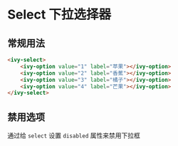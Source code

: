 # Select 下拉选择器

## 常规用法

<ivy-select>
    <ivy-option value="1" label="苹果"></ivy-option>
    <ivy-option value="2" label="香蕉"></ivy-option>
    <ivy-option value="3" label="橘子"></ivy-option>
    <ivy-option value="4" label="芒果"></ivy-option>
</ivy-select>

```html
<ivy-select>
    <ivy-option value="1" label="苹果"></ivy-option>
    <ivy-option value="2" label="香蕉"></ivy-option>
    <ivy-option value="3" label="橘子"></ivy-option>
    <ivy-option value="4" label="芒果"></ivy-option>
</ivy-select>
```

## 禁用选项

通过给 `select` 设置 `disabled` 属性来禁用下拉框

<ivy-select disabled>
    <ivy-option value="1" label="苹果"></ivy-option>
    <ivy-option value="2" label="香蕉"></ivy-option>
    <ivy-option value="3" label="橘子"></ivy-option>
    <ivy-option value="4" label="芒果"></ivy-option>
</ivy-select>

